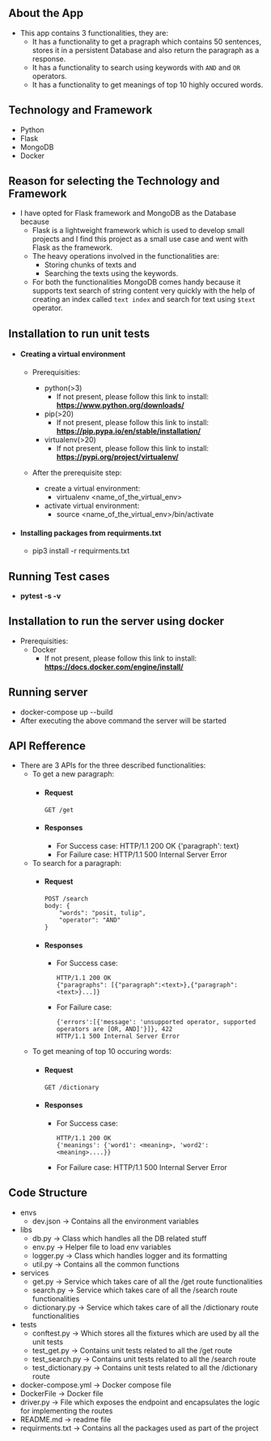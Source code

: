 ## About the App
 - This app contains 3 functionalities, they are:
    - It has a functionality to get a pragraph which contains 50 sentences, stores it in a persistent Database and also return the paragraph as a response.
    - It has a functionality to search using keywords with `AND` and `OR` operators.
    - It has a functionality to get meanings of top 10 highly occured words.

## Technology and Framework
 - Python
 - Flask
 - MongoDB
 - Docker

## Reason for selecting the Technology and Framework
 - I have opted for Flask framework and MongoDB as the Database because
    - Flask is a lightweight framework which is used to develop small projects and I find this project as a small use case and went with Flask as the framework.
    - The heavy operations involved in the functionalities are:
        - Storing chunks of texts and
        - Searching the texts using the keywords.
    - For both the functionalities MongoDB comes handy because it supports text search of string content very quickly with the help of creating an index called `text index` and search for text using `$text` operator.

## Installation to run unit tests
 - #### Creating a virtual environment
    - Prerequisities:
        - python(>3)
            - If not present, please follow this link to install: **https://www.python.org/downloads/**
        - pip(>20)
            - If not present, please follow this link to install: **https://pip.pypa.io/en/stable/installation/**
        - virtualenv(>20)
            - If not present, please follow this link to install: **https://pypi.org/project/virtualenv/**

    - After the prerequisite step:
        - create a virtual environment:
            - virtualenv <name_of_the_virtual_env>
        - activate virtual environment:
            - source <name_of_the_virtual_env>/bin/activate
 - #### Installing packages from requirments.txt
    - pip3 install -r requirments.txt

## Running Test cases
 - **pytest -s -v**

## Installation to run the server using docker
 - Prerequisities:
    - Docker
        - If not present, please follow this link to install: **https://docs.docker.com/engine/install/**

## Running server
 - docker-compose up --build
 - After executing the above command the server will be started

## API Refference
 - There are 3 APIs for the three described functionalities:
    - To get a new paragraph:
        - #### Request
            ```http
            GET /get
            ```
        - #### Responses
            - For Success case:
                HTTP/1.1 200 OK
                {'paragraph': text}
            - For Failure case:
                HTTP/1.1 500 Internal Server Error
    - To search for a paragraph:
        - #### Request
            ```http
            POST /search
            body: {
                "words": "posit, tulip",
                "operator": "AND"
            }
            ```
        - #### Responses
            - For Success case:
                ```http
                HTTP/1.1 200 OK
                {"paragraphs": [{"paragraph":<text>},{"paragraph":<text>}...]} 
                ```
            - For Failure case:
                ```http
                {'errors':[{'message': 'unsupported operator, supported operators are [OR, AND]'}]}, 422
                HTTP/1.1 500 Internal Server Error
                ```
    - To get meaning of top 10 occuring words:
        - #### Request
            ```http
            GET /dictionary
            ```
        - #### Responses
            - For Success case:
                ```http
                HTTP/1.1 200 OK
                {'meanings': {'word1': <meaning>, 'word2': <meaning>....}}
                ```
            - For Failure case:
                HTTP/1.1 500 Internal Server Error

## Code Structure
 - envs
    - dev.json -> Contains all the environment variables
 - libs
    - db.py -> Class which handles all the DB related stuff
    - env.py -> Helper file to load env variables
    - logger.py -> Class which handles logger and its formatting
    - util.py -> Contains all the common functions
- services
    - get.py -> Service which takes care of all the /get route functionalities
    - search.py -> Service which takes care of all the /search route functionalities
    - dictionary.py -> Service which takes care of all the /dictionary route functionalities
- tests
    - conftest.py -> Which stores all the fixtures which are used by all the unit tests
    - test_get.py -> Contains unit tests related to all the /get route
    - test_search.py -> Contains unit tests related to all the /search route
    - test_dictionary.py -> Contains unit tests related to all the /dictionary route
- docker-compose.yml -> Docker compose file
- DockerFile -> Docker file
- driver.py -> File which exposes the endpoint and encapsulates the logic for implementing the routes
- README.md -> readme file
- requirments.txt -> Contains all the packages used as part of the project
